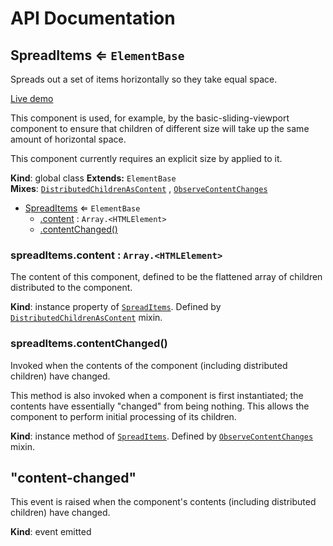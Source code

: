 # API Documentation
<a name="SpreadItems"></a>
## SpreadItems ⇐ <code>ElementBase</code>
Spreads out a set of items horizontally so they take equal space.

[Live demo](http://basicwebcomponents.org/basic-web-components/packages/basic-spread-items/)

This component is used, for example, by the basic-sliding-viewport component
to ensure that children of different size will take up the same amount of
horizontal space.

This component currently requires an explicit size by applied to it.

  **Kind**: global class
**Extends:** <code>ElementBase</code>  
**Mixes**: <code>[DistributedChildrenAsContent](../basic-component-mixins/docs/DistributedChildrenAsContent.md)</code>
  , <code>[ObserveContentChanges](../basic-component-mixins/docs/ObserveContentChanges.md)</code>
  

* [SpreadItems](#SpreadItems) ⇐ <code>ElementBase</code>
    * [.content](#DistributedChildrenAsContent+content) : <code>Array.&lt;HTMLElement&gt;</code>
    * [.contentChanged()](#ObserveContentChanges+contentChanged)

<a name="DistributedChildrenAsContent+content"></a>
### spreadItems.content : <code>Array.&lt;HTMLElement&gt;</code>
The content of this component, defined to be the flattened array of
children distributed to the component.

  **Kind**: instance property of <code>[SpreadItems](#SpreadItems)</code>. Defined by <code>[DistributedChildrenAsContent](../basic-component-mixins/docs/DistributedChildrenAsContent.md)</code> mixin.
<a name="ObserveContentChanges+contentChanged"></a>
### spreadItems.contentChanged()
Invoked when the contents of the component (including distributed
children) have changed.

This method is also invoked when a component is first instantiated; the
contents have essentially "changed" from being nothing. This allows the
component to perform initial processing of its children.

  **Kind**: instance method of <code>[SpreadItems](#SpreadItems)</code>. Defined by <code>[ObserveContentChanges](../basic-component-mixins/docs/ObserveContentChanges.md)</code> mixin.
<a name="event_content-changed"></a>
## "content-changed"
This event is raised when the component's contents (including distributed
children) have changed.

  **Kind**: event emitted
